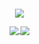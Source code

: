 <p align="center">
  <a href="https://git.io/typing-svg">
    <img align="center" src="https://readme-typing-svg.herokuapp.com?duration=3000&color=F7C242&center=true&vCenter=true&lines=Hello!;" />
  </a>
</p>
<p align="center">
  <a href="https://github-readme-stats.vercel.app/api/pin/?username=Oshada1233&repo=github-readme-stats">
  <img align="center" src="https://github-readme-stats.vercel.app/api/pin/?username=Oshada1233&repo=github-readme-stats" />
</a>
<a href="[https://github.com/anuraghazra/convoychat](https://github-readme-stats.vercel.app/api/pin/?username=Oshada1233&repo=convoychat)">
  <img align="center" src="https://github-readme-stats.vercel.app/api?username=Oshada1233&show_icons=true&theme=transparent" />
</a>
</p>

